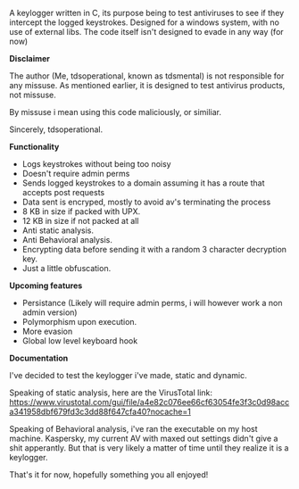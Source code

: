 A keylogger written in C, its purpose being to test antiviruses to see if they intercept the logged keystrokes. Designed for a windows system, with no use of external libs.
The code itself isn't designed to evade in any way (for now)

**Disclaimer**

The author (Me, tdsoperational, known as tdsmental) is not responsible for any missuse.
As mentioned earlier, it is designed to test antivirus products, not missuse.

By missuse i mean using this code maliciously, or similiar.

Sincerely, tdsoperational.

**Functionality**
- Logs keystrokes without being too noisy
- Doesn't require admin perms
- Sends logged keystrokes to a domain assuming it has a route that accepts post requests
- Data sent is encryped, mostly to avoid av's terminating the process
- 8 KB in size if packed with UPX.
- 12 KB in size if not packed at all
- Anti static analysis.
- Anti Behavioral analysis.
- Encrypting data before sending it with a random 3 character decryption key.
- Just a little obfuscation.

**Upcoming features**
- Persistance (Likely will require admin perms, i will however work a non admin version)
- Polymorphism upon execution.
- More evasion
- Global low level keyboard hook 

**Documentation**

I've decided to test the keylogger i've made, static and dynamic.

Speaking of static analysis, here are the VirusTotal link:
https://www.virustotal.com/gui/file/a4e82c076ee66cf63054fe3f3c0d98acca341958dbf679fd3c3dd88f647cfa40?nocache=1

Speaking of Behavioral analysis, i've ran the executable on my host machine. 
Kaspersky, my current AV with maxed out settings didn't give a shit apperantly.
But that is very likely a matter of time until they realize it is a keylogger.


That's it for now, hopefully something you all enjoyed!
